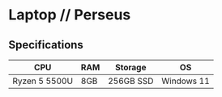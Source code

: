 # Laptop // Perseus

## Specifications

| CPU           | RAM | Storage   | OS         |
| ------------- | --- | --------- | ---------- |
| Ryzen 5 5500U | 8GB | 256GB SSD | Windows 11 |
